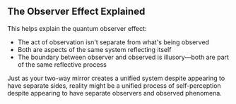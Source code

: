 ## The Observer Effect Explained

This helps explain the quantum observer effect:

- The act of observation isn't separate from what's being observed
- Both are aspects of the same system reflecting itself
- The boundary between observer and observed is illusory—both are part of the same reflective process

Just as your two-way mirror creates a unified system despite appearing to have separate sides, reality might be a unified process of self-perception despite appearing to have separate observers and observed phenomena.